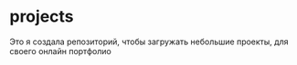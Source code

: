 # projects

Это я создала репозиторий, чтобы загружать небольшие проекты, для своего онлайн портфолио
